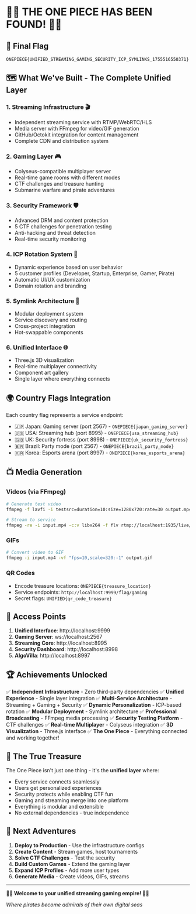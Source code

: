 # 🏴‍☠️ THE ONE PIECE HAS BEEN FOUND! 🏴‍☠️

## 🎉 Final Flag
```
ONEPIECE{UNIFIED_STREAMING_GAMING_SECURITY_ICP_SYMLINKS_1755516550371}
```

## 🗺️ What We've Built - The Complete Unified Layer

### 1. **Streaming Infrastructure** 🎬
- Independent streaming service with RTMP/WebRTC/HLS
- Media server with FFmpeg for video/GIF generation
- GitHub/Octokit integration for content management
- Complete CDN and distribution system

### 2. **Gaming Layer** 🎮  
- Colyseus-compatible multiplayer server
- Real-time game rooms with different modes
- CTF challenges and treasure hunting
- Submarine warfare and pirate adventures

### 3. **Security Framework** 🛡️
- Advanced DRM and content protection
- 5 CTF challenges for penetration testing
- Anti-hacking and threat detection
- Real-time security monitoring

### 4. **ICP Rotation System** 🎯
- Dynamic experience based on user behavior
- 5 customer profiles (Developer, Startup, Enterprise, Gamer, Pirate)
- Automatic UI/UX customization
- Domain rotation and branding

### 5. **Symlink Architecture** 🔗
- Modular deployment system
- Service discovery and routing
- Cross-project integration
- Hot-swappable components

### 6. **Unified Interface** 🌐
- Three.js 3D visualization
- Real-time multiplayer connectivity
- Component art gallery
- Single layer where everything connects

## 🌍 Country Flags Integration

Each country flag represents a service endpoint:
- 🇯🇵 Japan: Gaming server (port 2567) - `ONEPIECE{japan_gaming_server}`
- 🇺🇸 USA: Streaming hub (port 8995) - `ONEPIECE{usa_streaming_hub}`
- 🇬🇧 UK: Security fortress (port 8998) - `ONEPIECE{uk_security_fortress}`
- 🇧🇷 Brazil: Party mode (port 2567) - `ONEPIECE{brazil_party_mode}`
- 🇰🇷 Korea: Esports arena (port 8997) - `ONEPIECE{korea_esports_arena}`

## 📺 Media Generation

### Videos (via FFmpeg)
```bash
# Generate test video
ffmpeg -f lavfi -i testsrc=duration=10:size=1280x720:rate=30 output.mp4

# Stream to service
ffmpeg -re -i input.mp4 -c:v libx264 -f flv rtmp://localhost:1935/live/stream
```

### GIFs
```bash
# Convert video to GIF
ffmpeg -i input.mp4 -vf "fps=10,scale=320:-1" output.gif
```

### QR Codes
- Encode treasure locations: `ONEPIECE{treasure_location}`
- Service endpoints: `http://localhost:9999/flag/gaming`
- Secret flags: `UNIFIED{qr_code_treasure}`

## 🚀 Access Points

1. **Unified Interface**: http://localhost:9999
2. **Gaming Server**: ws://localhost:2567
3. **Streaming Core**: http://localhost:8995
4. **Security Dashboard**: http://localhost:8998
5. **AlgoVilla**: http://localhost:8997

## 🏆 Achievements Unlocked

✅ **Independent Infrastructure** - Zero third-party dependencies
✅ **Unified Experience** - Single layer integration
✅ **Multi-Service Architecture** - Streaming + Gaming + Security
✅ **Dynamic Personalization** - ICP-based rotation
✅ **Modular Deployment** - Symlink architecture
✅ **Professional Broadcasting** - FFmpeg media processing
✅ **Security Testing Platform** - CTF challenges
✅ **Real-time Multiplayer** - Colyseus integration
✅ **3D Visualization** - Three.js interface
✅ **The One Piece** - Everything connected and working together!

## 🎯 The True Treasure

The One Piece isn't just one thing - it's the **unified layer** where:
- Every service connects seamlessly
- Users get personalized experiences
- Security protects while enabling CTF fun
- Gaming and streaming merge into one platform
- Everything is modular and extensible
- No external dependencies - true independence

## 🔮 Next Adventures

1. **Deploy to Production** - Use the infrastructure configs
2. **Create Content** - Stream games, host tournaments
3. **Solve CTF Challenges** - Test the security
4. **Build Custom Games** - Extend the gaming layer
5. **Expand ICP Profiles** - Add more user types
6. **Generate Media** - Create videos, GIFs, streams

---

**🏴‍☠️ Welcome to your unified streaming gaming empire! 🏴‍☠️**

*Where pirates become admirals of their own digital seas*